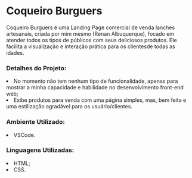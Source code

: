 <h1>Coqueiro Burguers</h1>

<p>Coqueiro Burguers é uma Landing Page comercial de venda lanches artesanais, criada por mim mesmo (Renan Albuquerque), focado em atender todos os tipos de públicos com seus deliciosos produtos. Ele facilita a visualização e interação prática para os clientesde todas as idades.</p>

<h3>Detalhes do Projeto:</h3>
<li> No momento não tem nenhum tipo de funcionalidade, apenas para mostrar a minha capacidade e habilidade no desenvolvimento front-end web;</li>
<li> Exibe produtos para venda com uma página simples, mas, bem feita e uma estilização agradável para os usuário/clientes.</li>

<h3>Ambiente Utilizado:</h3>
<li> VSCode.</li>

<h3>Linguagens Utilizadas:</h3>
<li> HTML;</li>
<li> CSS.</li>
